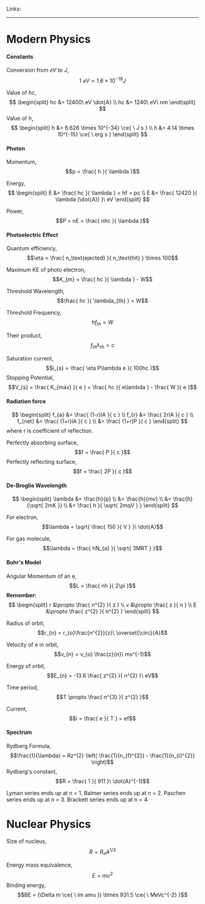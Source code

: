 Links: 
___
# Modern Physics
#### Constants
Conversion from $eV$ to $J$,
$$1\ eV = 1.6 \times 10^{-19}J$$

Value of $hc$,
$$
\begin{split}
hc &= 12400\ eV \dot{A} \\
hc &= 1240\ eV\ nm
\end{split}
$$
Value of $h$,
$$
\begin{split}
h &= 6.626 \times 10^{-34} \ce{ \ J s } \\
h &= 4.14 \times 10^{-15} \ce{ \ erg s }
\end{split}
$$

#### Photon 
Momentum,
$$p = \frac{ h }{ \lambda }$$

Energy,
$$
\begin{split}
E &= \frac{ hc }{ \lambda } = hf = pc \\
E &= \frac{ 12420 }{ \lambda (\dot{A}) }\ eV
\end{split}
$$

Power,
$$P = nE = \frac{ nhc }{ \lambda }$$

#### Photoelectric Effect
Quantum efficiency,
$$\eta = \frac{ n_\text{ejected} }{ n_\text{hit} } \times 100$$

Maximum KE of photo electron,
$$K_{m} = \frac{ hc }{ \lambda } - W$$

Threshold Wavelength,
$$\frac{ hc }{ \lambda_{th} } = W$$

Threshold Frequency,
$$hf_{th} = W$$

Their product,
$$f_{th}\lambda_{th} = c$$

Saturation current,
$$i_{s} = \frac{ \eta P\lambda e }{ 100hc }$$
Stopping Potential,
$$V_{s} = \frac{ K_{max} }{ e } = \frac{ hc }{ e\lambda } - \frac{ W }{ e }$$
#### Radiation force
$$
\begin{split}
f_{a} &= \frac{ (1-r)IA }{ c } \\
f_{r} &= \frac{ 2rIA }{ c } \\
f_{net} &= \frac{ (1+r)IA }{ c } \\
&= \frac{ (1+r)P }{ c }
\end{split}
$$
where r is coefficient of reflection.

Perfectly absorbing surface,
$$f = \frac{ P }{ c }$$
Perfectly reflecting surface,
$$f = \frac{ 2P }{ c }$$

#### De-Broglie Wavelength
$$
\begin{split}
\lambda &= \frac{h}{p} \\
&= \frac{h}{mv} \\
&= \frac{h}{\sqrt{ 2mK }} \\
&= \frac{ h }{ \sqrt{ 2mqV } }
\end{split}
$$

For electron,
$$\lambda = \sqrt{ \frac{ 150 }{ V } }\ \dot{A}$$

For gas molecule,
$$\lambda = \frac{ hN_{a} }{ \sqrt{ 3MRT } }$$
#### Bohr's Model
Angular Momentum of an e,
$$L = \frac{ nh }{ 2\pi }$$
**Remember:**
$$
\begin{split}
r &\propto \frac{ n^{2} }{ z } \\
v &\propto \frac{ z }{ n } \\
E &\propto \frac{ z^{2} }{ n^{2} }
\end{split}
$$

Radius of orbit,
$$r_{n} = r_{o}\frac{n^{2}}{z}\ \overset{\circ}{A}$$

Velocity of e in orbit,
$$v_{n} = v_{o} \frac{z}{n}\ ms^{-1}$$

Energy of orbit,
$$E_{n} = -13.6 \frac{ z^{2} }{ n^{2} }\ eV$$

Time period,
$$T \propto \frac{ n^{3} }{ z^{2} }$$

Current,
$$i = \frac{ e }{ T } = ef$$

#### Spectrum
Rydberg Formula,
$$\frac{1}{\lambda} = Rz^{2} \left( \frac{1}{n_{f}^{2}} - \frac{1}{n_{i}^{2}} \right)$$
Rydberg's constant,
$$R = \frac{ 1 }{ 911 }\ \dot{A}^{-1}$$

Lyman series ends up at n = 1.
Balmer series ends up at n = 2.
Paschen series ends up at n = 3.
Brackett series ends up at n = 4.

# Nuclear Physics 
Size of nucleus,
$$R = R_{o}A^{1/3}$$


Energy mass equivalence,
$$E = mc^{2}$$
Binding energy,
$$BE = (\Delta m \ce{ \ im amu }) \times 931.5 \ce{ \ MeVc^{-2} }$$

